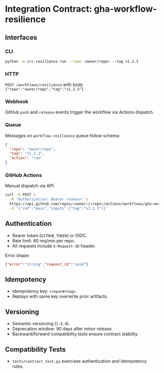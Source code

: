 # Integration Contract: gha-workflow-resilience

## Interfaces

### CLI

```bash
python -m src.resilience run --repo <owner/repo> --tag v1.2.3
```

### HTTP

`POST /workflows/resilience` with body `{"repo":"owner/repo","tag":"v1.2.3"}`

### Webhook

GitHub `push` and `release` events trigger the workflow via Actions dispatch.

### Queue

Messages on `workflow-resilience` queue follow schema:

```json
{
  "repo": "owner/repo",
  "tag": "v1.2.3",
  "action": "run"
}
```

### GitHub Actions

Manual dispatch via API:

```bash
curl -X POST \
  -H "Authorization: Bearer <token>" \
  https://api.github.com/repos/<owner>/<repo>/actions/workflows/gha-workflow-resilience.yml/dispatches \
  -d '{"ref":"main","inputs":{"tag":"v1.2.3"}}'
```

## Authentication

- Bearer token (`GITHUB_TOKEN`) or OIDC.
- Rate limit: 60 req/min per repo.
- All requests include `X-Request-ID` header.

Error shape:

```json
{"error":"string","request_id":"uuid"}
```

## Idempotency

- Idempotency key: `<repo>#<tag>`.
- Replays with same key overwrite prior artifacts.

## Versioning

- Semantic versioning (`1.0.0`).
- Deprecation window: 90 days after minor release.
- Backward/forward compatibility tests ensure contract stability.

## Compatibility Tests

- `tests/contract_test.py` exercises authentication and idempotency rules.
